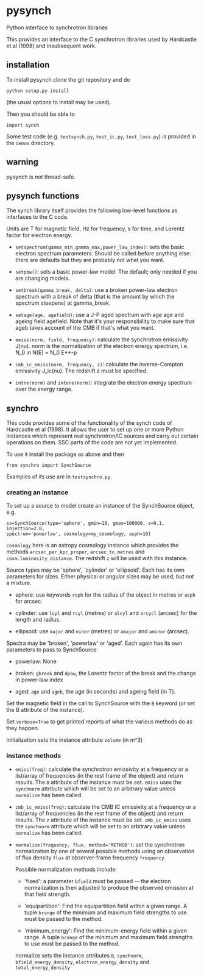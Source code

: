 # pysynch
Python interface to synchrotron libraries

This provides an interface to the C synchrotron libraries used by Hardcastle et al (1998) and insubsequent work.

## installation

To install pysynch clone the git repository and do

```
python setup.py install
```

(the usual options to install may be used).

Then you should be able to

```
import synch
```

Some test code (e.g. `testsynch.py`, `test_ic.py`, `test_loss.py`) is provided in the `demos` directory.

## warning

pysynch is *not* thread-safe.

## pysynch functions

The synch library itself provides the following low-level functions as
interfaces to the C code.

Units are T for magnetic field, Hz for frequency, s for time, and
Lorentz factor for electron energy.

* `setspectrum(gamma_min,gamma_max,power_law_index)`: sets the basic
  electron spectrum parameters. Should be called before anything else:
  there are defaults but they are probably not what you want.

* `setpow()`: sets a basic power-law model. The default; only needed
  if you are changing models.

* `setbreak(gamma_break, delta)`: use a broken power-law electron
  spectrum with a break of delta (that is the amount by which the
  spectrum steepens) at gamma_break.

* `setage(age, agefield)`: use a J-P aged spectrum with age age and
  ageing field agefield. Note that it's your responsibility to make
  sure that ageb takes account of the CMB if that's what you want.

* `emiss(norm, field, frequency)`: calculate the synchrotron
  emissivity J(nu). norm is the normalization of the electron energy
  spectrum, i.e. N_0 in N(E) = N_0 E**-p

* `cmb_ic_emiss(norm, frequency, z)`: calculate the inverse-Compton
  emissivity J_ic(nu). The redshift z must be specified.

* `intne(norm)` and `intene(norm)`: integrate the electron energy
  spectrum over the energy range.

## synchro

This code provides some of the functionality of the synch code of
Hardcastle et al (1998). It allows the user to set up one or more
Python instances which represent real synchrotron/IC sources and carry
out certain operations on them. SSC parts of the code are not yet implemented. 

To use it install the package as above and then

```
from synchro import SynchSource
```

Examples of its use are in `testsynchro.py`.

### creating an instance

To set up a source to model create an instance of the SynchSource
object, e.g.

```
ss=SynchSource(type='sphere', gmin=10, gmax=100000, z=0.1, injection=2.0,
spectrum='powerlaw', cosmology=my_cosmology, asph=10)
```

`cosmology` here is an astropy cosmology instance which provides the
methods `arcsec_per_kpc_proper`, `arcsec_to_metres` and
`cosm.luminosity_distance`. The redshift `z` will be used with this instance.

Source types may be 'sphere', 'cylinder' or 'ellipsoid'. Each has its
own parameters for sizes. Either physical or angular sizes may be
used, but *not* a mixture.

* sphere: use keywords `rsph` for the radius of the object in metres
  or `asph` for arcsec.

* cylinder: use `lcyl` and `rcyl` (metres) or `alcyl` and `arcycl`
 (arcsec) for the length and radius.

* ellipsoid: use `major` and `minor` (metres) or `amajor` and `aminor`
  (arcsec).

Spectra may be 'broken', 'powerlaw' or 'aged'. Each again has its own
parameters to pass to SynchSource:

* powerlaw: None

* broken: `gbreak` and `dpow`, the Lorentz factor of the break and the
  change in power-law index

* aged: `age` and `ageb`, the age (in seconds) and ageing field (in
  T).

Set the magnetic field in the call to SynchSource with the `B` keyword
(or set the B attribute of the instance).

Set `verbose=True` to get printed reports of what the various methods
do as they happen.

Initialization sets the instance attribute `volume` (in m^3)

### instance methods

* `emiss(freq)`: calculate the synchrotron emissivity at a frequency or a list/array of
 frequencies (in the rest frame of the object) and return results. The
 `B` attribute of the instance must be set. `emiss` uses the
 `synchnorm` attribute which will be set to an arbitrary value unless
 `normalize` has been called.

* `cmb_ic_emiss(freq)`: calculate the CMB IC emissivity at a frequency or a list/array of
 frequencies (in the rest frame of the object) and return results. The
 `z` attribute of the instance must be set. `cmb_ic_emiss` uses the
 `synchnorm` attribute which will be set to an arbitrary value unless
 `normalize` has been called.

* `normalize(frequency, flux, method='METHOD')`: set the synchrotron normalization by one of several
  possible methods using an observation of flux density `flux` at
  observer-frame frequency `frequency`.

  Possible normalization methods include:

  * 'fixed': a parameter `bfield` must be passed -- the electron normalization
    is then adjusted to produce the observed emission at that field strength.

  * 'equipartition': Find the equipartition field within a given range.
    A tuple `brange` of the minimum and maximum field
    strengths to use must be passed to the method.

  * 'minimum_energy': Find the minimum-energy field within a given range.
    A tuple `brange` of the minimum and maximum field
    strengths to use must be passed to the method.

  normalize sets the instance attributes `B`, `synchnorm`, `bfield_energy_density`,
  `electron_energy_density` and `total_energy_density`
